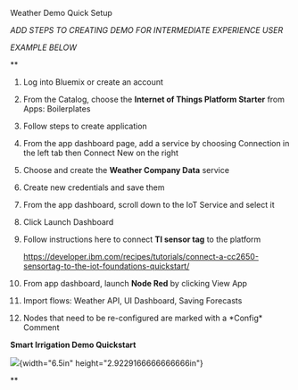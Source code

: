 Weather Demo Quick Setup

*ADD STEPS TO CREATING DEMO FOR INTERMEDIATE EXPERIENCE USER*

*EXAMPLE BELOW*

**

1.  Log into Bluemix or create an account

2.  From the Catalog, choose the **Internet of Things Platform Starter**
    from Apps: Boilerplates

3.  Follow steps to create application

4.  From the app dashboard page, add a service by choosing Connection in
    the left tab then Connect New on the right

5.  Choose and create the **Weather Company Data** service

6.  Create new credentials and save them

7.  From the app dashboard, scroll down to the IoT Service and select it

8.  Click Launch Dashboard

9.  Follow instructions here to connect **TI sensor tag** to the
    platform

    <https://developer.ibm.com/recipes/tutorials/connect-a-cc2650-sensortag-to-the-iot-foundations-quickstart/>

10. From app dashboard, launch **Node Red** by clicking View App

11. Import flows: Weather API, UI Dashboard, Saving Forecasts

12. Nodes that need to be re-configured are marked with a \*Config\*
    Comment

**Smart Irrigation Demo Quickstart**

![](media/image1.png){width="6.5in" height="2.9229166666666666in"}

**